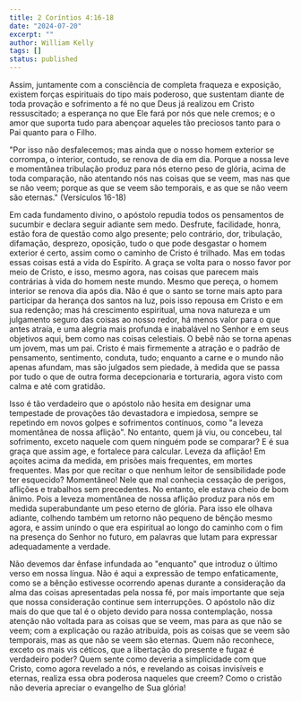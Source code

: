 ```yaml
---
title: 2 Coríntios 4:16-18
date: "2024-07-20"
excerpt: ""
author: William Kelly
tags: []
status: published
---
```


Assim, juntamente com a consciência de completa fraqueza e exposição,
existem forças espirituais do tipo mais poderoso, que sustentam diante
de toda provação e sofrimento a fé no que Deus já realizou em Cristo
ressuscitado; a esperança no que Ele fará por nós que nele cremos; e o
amor que suporta tudo para abençoar aqueles tão preciosos tanto para o
Pai quanto para o Filho.

\"Por isso não desfalecemos; mas ainda que o nosso homem exterior se
corrompa, o interior, contudo, se renova de dia em dia. Porque a nossa
leve e momentânea tribulação produz para nós eterno peso de glória,
acima de toda comparação, não atentando nós nas coisas que se veem, mas
nas que se não veem; porque as que se veem são temporais, e as que se
não veem são eternas.\" (Versículos 16-18)

Em cada fundamento divino, o apóstolo repudia todos os pensamentos de
sucumbir e declara seguir adiante sem medo. Desfrute, facilidade, honra,
estão fora de questão como algo presente; pelo contrário, dor,
tribulação, difamação, desprezo, oposição, tudo o que pode desgastar o
homem exterior é certo, assim como o caminho de Cristo é trilhado. Mas
em todas essas coisas está a vida do Espírito. A graça se volta para o
nosso favor por meio de Cristo, e isso, mesmo agora, nas coisas que
parecem mais contrárias à vida do homem neste mundo. Mesmo que pereça, o
homem interior se renova dia após dia. Não é que o santo se torne mais
apto para participar da herança dos santos na luz, pois isso repousa em
Cristo e em sua redenção; mas há crescimento espiritual, uma nova
natureza e um julgamento seguro das coisas ao nosso redor, há menos
valor para o que antes atraía, e uma alegria mais profunda e inabalável
no Senhor e em seus objetivos aqui, bem como nas coisas celestiais. O
bebê não se torna apenas um jovem, mas um pai. Cristo é mais firmemente
a atração e o padrão de pensamento, sentimento, conduta, tudo; enquanto
a carne e o mundo não apenas afundam, mas são julgados sem piedade, à
medida que se passa por tudo o que de outra forma decepcionaria e
torturaria, agora visto com calma e até com gratidão.

Isso é tão verdadeiro que o apóstolo não hesita em designar uma
tempestade de provações tão devastadora e impiedosa, sempre se repetindo
em novos golpes e sofrimentos contínuos, como \"a leveza momentânea de
nossa aflição\". No entanto, quem já viu, ou concebeu, tal sofrimento,
exceto naquele com quem ninguém pode se comparar? E é sua graça que
assim age, e fortalece para calcular. Leveza da aflição! Em açoites
acima da medida, em prisões mais frequentes, em mortes frequentes. Mas
por que recitar o que nenhum leitor de sensibilidade pode ter esquecido?
Momentâneo! Nele que mal conhecia cessação de perigos, aflições e
trabalhos sem precedentes. No entanto, ele estava cheio de bom ânimo.
Pois a leveza momentânea de nossa aflição produz para nós em medida
superabundante um peso eterno de glória. Para isso ele olhava adiante,
colhendo também um retorno não pequeno de bênção mesmo agora, e assim
unindo o que era espiritual ao longo do caminho com o fim na presença do
Senhor no futuro, em palavras que lutam para expressar adequadamente a
verdade.

Não devemos dar ênfase infundada ao \"enquanto\" que introduz o último
verso em nossa língua. Não é aqui a expressão de tempo enfaticamente,
como se a bênção estivesse ocorrendo apenas durante a consideração da
alma das coisas apresentadas pela nossa fé, por mais importante que seja
que nossa consideração continue sem interrupções. O apóstolo não diz
mais do que que tal é o objeto devido para nossa contemplação, nossa
atenção não voltada para as coisas que se veem, mas para as que não se
veem; com a explicação ou razão atribuída, pois as coisas que se veem
são temporais, mas as que não se veem são eternas. Quem não reconhece,
exceto os mais vis céticos, que a libertação do presente e fugaz é
verdadeiro poder? Quem sente como deveria a simplicidade com que Cristo,
como agora revelado a nós, e revelando as coisas invisíveis e eternas,
realiza essa obra poderosa naqueles que creem? Como o cristão não
deveria apreciar o evangelho de Sua glória!
